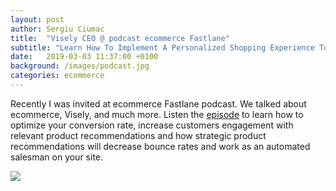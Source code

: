```yaml
---
layout: post
author: Sergiu Ciumac
title:  "Visely CEO @ podcast ecommerce Fastlane"
subtitle: "Learn How To Implement A Personalized Shopping Experience To Optimize Conversions And Drive Revenue"
date:   2019-03-03 11:37:00 +0100
background: /images/podcast.jpg
categories: ecommerce
---
```


Recently I was invited at ecommerce Fastlane podcast. We talked about ecommerce, Visely, and much more. Listen the [episode][podcast] to learn how to optimize your conversion rate, increase customers engagement with relevant product recommendations and how strategic product recommendations will decrease bounce rates and work as an automated salesman on your site.

<img src="{{ '/images/EP38-Visely.jpg' | relative_url }}" class="inline-image" />

[podcast]: https://ecommercefastlane.com/podcast/episode-38/
